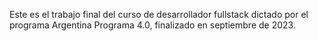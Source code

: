 Este es el trabajo final del curso de desarrollador fullstack dictado por el programa Argentina Programa 4.0, finalizado en septiembre de 2023.
